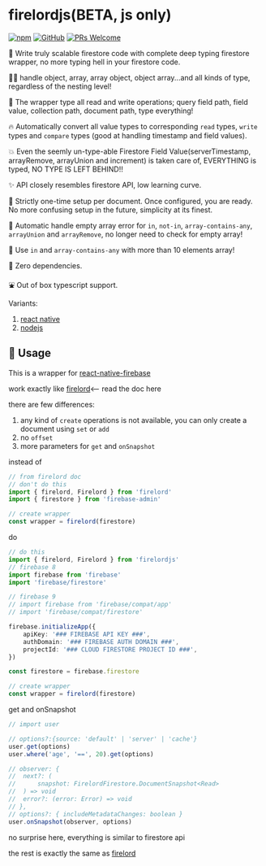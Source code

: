 <!-- markdownlint-disable MD010 -->

# firelordjs(BETA, js only)

[![npm](https://img.shields.io/npm/v/firelordjs)](https://www.npmjs.com/package/firelordjs) [![GitHub](https://img.shields.io/github/license/tylim88/firelordjs)](https://github.com/tylim88/firelordjs/blob/master/LICENSE) [![PRs Welcome](https://img.shields.io/badge/PRs-welcome-brightgreen.svg?style=flat-square)](https://github.com/tylim88/firelordjs/pulls)

🐤 Write truly scalable firestore code with complete deep typing firestore wrapper, no more typing hell in your firestore code.

💪🏻 handle object, array, array object, object array...and all kinds of type, regardless of the nesting level!

🚀 The wrapper type all read and write operations; query field path, field value, collection path, document path, type everything!

🔥 Automatically convert all value types to corresponding `read` types, `write` types and `compare` types (good at handling timestamp and field values).

💥 Even the seemly un-type-able Firestore Field Value(serverTimestamp, arrayRemove, arrayUnion and increment) is taken care of, EVERYTHING is typed, NO TYPE IS LEFT BEHIND!!

✨ API closely resembles firestore API, low learning curve.

🌈 Strictly one-time setup per document. Once configured, you are ready. No more confusing setup in the future, simplicity at its finest.

🍡 Automatic handle empty array error for `in`, `not-in`, `array-contains-any`, `arrayUnion` and `arrayRemove`, no longer need to check for empty array!

🍧 Use `in` and `array-contains-any` with more than 10 elements array!

🐉 Zero dependencies.

⛲️ Out of box typescript support.

Variants:

1. [react native](https://www.npmjs.com/package/firelordrn)
2. [nodejs](https://www.npmjs.com/package/firelord)

## 🦙 Usage

This is a wrapper for [react-native-firebase](https://www.npmjs.com/package/react-native-firebase)

work exactly like [firelord](https://github.com/tylim88/Firelord)<-- read the doc here

there are few differences:

1. any kind of `create` operations is not available, you can only create a document using `set` or `add`
2. no `offset`
3. more parameters for `get` and `onSnapshot`

instead of

```ts
// from firelord doc
// don't do this
import { firelord, Firelord } from 'firelord'
import { firestore } from 'firebase-admin'

// create wrapper
const wrapper = firelord(firestore)
```

do

```ts
// do this
import { firelord, Firelord } from 'firelordjs'
// firebase 8
import firebase from 'firebase'
import 'firebase/firestore'

// firebase 9
// import firebase from 'firebase/compat/app'
// import 'firebase/compat/firestore'

firebase.initializeApp({
	apiKey: '### FIREBASE API KEY ###',
	authDomain: '### FIREBASE AUTH DOMAIN ###',
	projectId: '### CLOUD FIRESTORE PROJECT ID ###',
})

const firestore = firebase.firestore

// create wrapper
const wrapper = firelord(firestore)
```

get and onSnapshot

```ts
// import user

// options?:{source: 'default' | 'server' | 'cache'}
user.get(options)
user.where('age', '==', 20).get(options)

// observer: {
// 	next?: (
// 		snapshot: FirelordFirestore.DocumentSnapshot<Read>
// 	) => void
// 	error?: (error: Error) => void
// },
// options?: { includeMetadataChanges: boolean }
user.onSnapshot(observer, options)
```

no surprise here, everything is similar to firestore api

the rest is exactly the same as [firelord](https://github.com/tylim88/Firelord)
